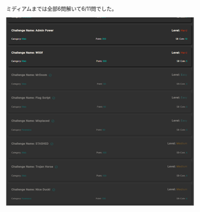 
ミディアムまでは全部6問解いて6/11問でした。


![aaa](https://github.com/xn16h7/CTF/blob/master/SecureBug%20CTF/securebugctfimg/result.png)


